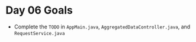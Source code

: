 # Day 06 Goals

- Complete the `TODO` in `AppMain.java`, `AggregatedDataController.java`, and `RequestService.java`

